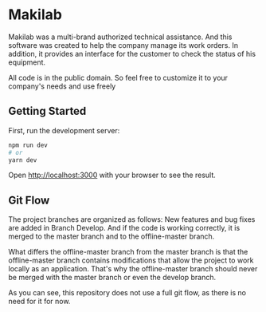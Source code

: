 # Makilab

Makilab was a multi-brand authorized technical assistance. And this software was created to help the company manage its work orders. In addition, it provides an interface for the customer to check the status of his equipment.

All code is in the public domain. So feel free to customize it to your company's needs and use freely

## Getting Started

First, run the development server:

```bash
npm run dev
# or
yarn dev
```

Open [http://localhost:3000](http://localhost:3000) with your browser to see the result.


## Git Flow

The project branches are organized as follows:
New features and bug fixes are added in Branch Develop. And if the code is working correctly, it is merged to the master branch and to the offline-master branch.

What differs the offline-master branch from the master branch is that the offline-master branch contains modifications that allow the project to work locally as an application. That's why the offline-master branch should never be merged with the master branch or even the develop branch.

As you can see, this repository does not use a full git flow, as there is no need for it for now.
